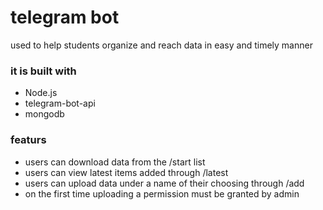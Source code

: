 # telegram bot
used to help students organize and reach data in easy and timely manner

### it is built with 
- Node.js
- telegram-bot-api
- mongodb

### featurs 
* users can download data from the /start list 
* users can view latest items added through /latest
* users can upload data under a name of their choosing through /add 
* on the first time uploading a permission must be granted by admin



